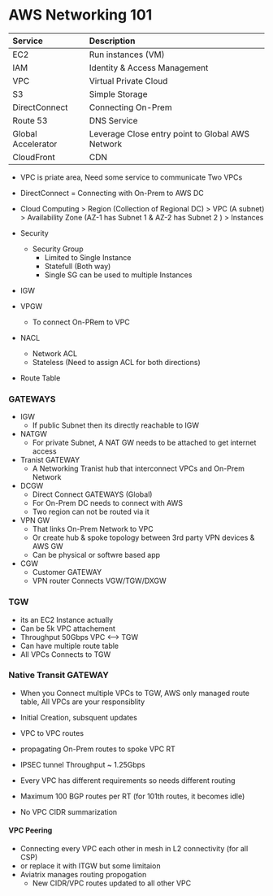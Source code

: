 # AWS Networking 101

| Service            | Description                                      |
| :----------------- | :----------------------------------------------- |
| EC2                | Run instances (VM)                               |
| IAM                | Identity & Access Management                     |
| VPC                | Virtual Private Cloud                            |
| S3                 | Simple Storage                                   |
| DirectConnect      | Connecting On-Prem 
| Route 53           | DNS Service                                      |
| Global Accelerator | Leverage Close entry point to Global AWS Network |
| CloudFront         | CDN                                              |

- VPC is priate area, Need some service to communicate Two VPCs 
- DirectConnect = Connecting with On-Prem to AWS DC 

- Cloud Computing > Region (Collection of Regional DC) > VPC (A subnet) > Availability Zone (AZ-1 has Subnet 1 & AZ-2 has Subnet 2 ) > Instances
- Security 
  - Security Group 
    - Limited to Single Instance 
    - Statefull (Both way)
    - Single SG can be used to multiple Instances
- IGW
- VPGW
  - To connect On-PRem to VPC
- NACL
  - Network ACL 
  - Stateless (Need to assign ACL for both directions)
- Route Table 

### GATEWAYS

- IGW
  - If public Subnet then its directly reachable to IGW 
- NATGW
  - For private Subnet, A NAT GW needs to be attached to get internet access
- Tranist GATEWAY
  - A Networking Tranist hub that interconnect VPCs and On-Prem Network
- DCGW
  - Direct Connect GATEWAYS (Global)
  - For On-Prem DC needs to connect with AWS 
  - Two region can not be routed via it
- VPN GW 
  - That links On-Prem Network to VPC
  - Or create hub & spoke topology between 3rd party VPN devices & AWS GW 
  - Can be physical or softwre based app
- CGW
  - Customer GATEWAY
  - VPN router Connects VGW/TGW/DXGW

### TGW
- its an EC2 Instance actually 
- Can be 5k VPC attachement
- Throughput 50Gbps VPC <--> TGW
- Can have multiple route table 
- All VPCs Connects to TGW

### Native Transit GATEWAY
- When you Connect multiple VPCs to TGW, AWS only managed route table, All VPCs are your responsiblity
- Initial Creation, subsquent updates
- VPC to VPC routes
- propagating On-Prem routes to spoke VPC RT 
- IPSEC tunnel Throughput ~ 1.25Gbps

- Every VPC has different requirements so needs different routing
- Maximum 100 BGP routes per RT (for 101th routes, it becomes idle)
- No VPC CIDR summarization 


#### VPC Peering 
- Connecting every VPC each other in mesh in L2 connectivity (for all CSP) 
- or replace it with ITGW but some limitaion
- Aviatrix manages routing propogation
  - New CIDR/VPC routes updated to all other VPC





















